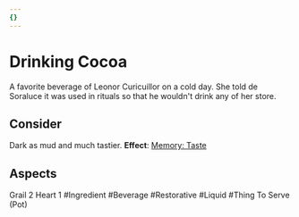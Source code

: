 ```yaml
---
{}
---
```

# Drinking Cocoa
A favorite beverage of Leonor Curicuillor on a cold day. She told de Soraluce it was used in rituals so that he wouldn't drink any of her store.
## Consider
Dark as mud and much tastier.
**Effect**: [Memory: Taste](https://uadaf.theevilroot.xyz/rowenarium/element/mem.taste)
## Aspects
Grail 2
Heart 1
#Ingredient
#Beverage
#Restorative
#Liquid
#Thing
To Serve (Pot)